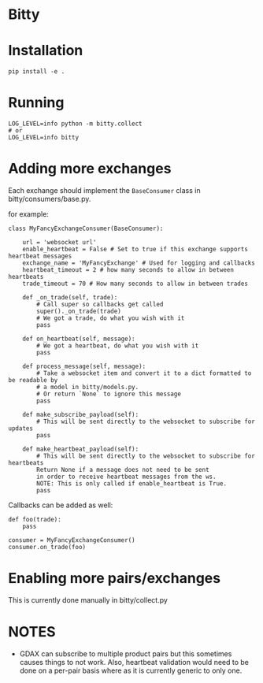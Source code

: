 Bitty
=========


# Installation

```
pip install -e .
```


# Running

```
LOG_LEVEL=info python -m bitty.collect
# or
LOG_LEVEL=info bitty
```


# Adding more exchanges

Each exchange should implement the `BaseConsumer` class in bitty/consumers/base.py.

for example:

```
class MyFancyExchangeConsumer(BaseConsumer):

    url = 'websocket url'
    enable_heartbeat = False # Set to true if this exchange supports heartbeat messages
    exchange_name = 'MyFancyExchange' # Used for logging and callbacks
    heartbeat_timeout = 2 # how many seconds to allow in between heartbeats
    trade_timeout = 70 # How many seconds to allow in between trades

    def _on_trade(self, trade):
        # Call super so callbacks get called
        super()._on_trade(trade)
        # We got a trade, do what you wish with it
        pass

    def on_heartbeat(self, message):
        # We got a heartbeat, do what you wish with it
        pass

    def process_message(self, message):
        # Take a websocket item and convert it to a dict formatted to be readable by
        # a model in bitty/models.py.
        # Or return `None` to ignore this message
        pass

    def make_subscribe_payload(self):
        # This will be sent directly to the websocket to subscribe for updates
        pass

    def make_heartbeat_payload(self):
        # This will be sent directly to the websocket to subscribe for heartbeats
        Return None if a message does not need to be sent
        in order to receive heartbeat messages from the ws.
        NOTE: This is only called if enable_heartbeat is True.
        pass
```

Callbacks can be added as well:

```
def foo(trade):
    pass

consumer = MyFancyExchangeConsumer()
consumer.on_trade(foo)
```



# Enabling more pairs/exchanges

This is currently done manually in bitty/collect.py


# NOTES

- GDAX can subscribe to multiple product pairs but this sometimes causes things to not work. Also, heartbeat validation would need to be done on a per-pair basis where as it is currently generic to only one.
